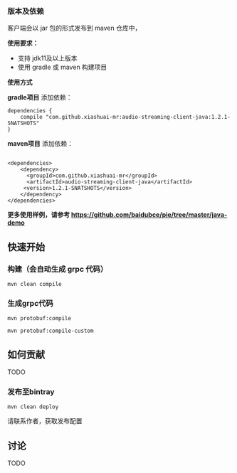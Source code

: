 ### 版本及依赖
客户端会以 jar 包的形式发布到 maven 仓库中，

**使用要求：**

 - 支持 jdk11及以上版本
 - 使用 gradle 或 maven 构建项目

**使用方式**

**gradle项目**
添加依赖：

```
dependencies {
	compile "com.github.xiashuai-mr:audio-streaming-client-java:1.2.1-SNATSHOTS"
}
```

**maven项目**
添加依赖：

```

<dependencies>
	<dependency>
	  <groupId>com.github.xiashuai-mr</groupId>
	  <artifactId>audio-streaming-client-java</artifactId>
	 <version>1.2.1-SNATSHOTS</version>
	</dependency>
</dependencies>
```

**更多使用样例，请参考 https://github.com/baidubce/pie/tree/master/java-demo** 

## 快速开始
### 构建（会自动生成 grpc 代码）
`mvn clean compile`

### 生成grpc代码

`mvn protobuf:compile`

`mvn protobuf:compile-custom`


## 如何贡献
TODO

### 发布至bintray
`mvn clean deploy`

请联系作者，获取发布配置

## 讨论
TODO

